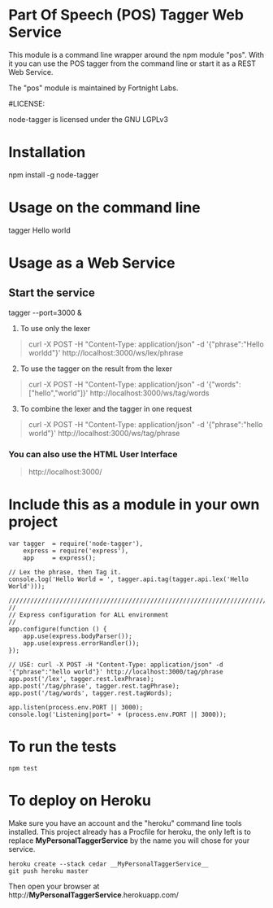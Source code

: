# Part Of Speech (POS) Tagger Web Service

This module is a command line wrapper around the npm module "pos". With it you
can use the POS tagger from the command line or start it as a REST Web Service.

The "pos" module  is maintained by Fortnight Labs.

#LICENSE:

node-tagger is licensed under the GNU LGPLv3


# Installation

npm install -g node-tagger

# Usage on the command line

tagger Hello world

# Usage as a Web Service

## Start the service
tagger --port=3000 &

1. To use only the lexer
> curl -X POST -H "Content-Type: application/json" -d '{"phrase":"Hello worldd"}' http://localhost:3000/ws/lex/phrase

2. To use the tagger on the result from the lexer
> curl -X POST -H "Content-Type: application/json" -d '{"words":["hello","world"]}' http://localhost:3000/ws/tag/words

3. To combine the lexer and the tagger in one request
> curl -X POST -H "Content-Type: application/json" -d '{"phrase":"hello world"}' http://localhost:3000/ws/tag/phrase

### You can also use the HTML User Interface

> http://localhost:3000/

# Include this as a module in your own project

    var tagger  = require('node-tagger'),
        express = require('express'),
        app     = express();
    
    // Lex the phrase, then Tag it.
    console.log('Hello World = ', tagger.api.tag(tagger.api.lex('Hello World')));
    
    ////////////////////////////////////////////////////////////////////////
    //
    // Express configuration for ALL environment
    //
    app.configure(function () {
        app.use(express.bodyParser());
        app.use(express.errorHandler());
    });
    
    // USE: curl -X POST -H "Content-Type: application/json" -d '{"phrase":"hello world"}' http://localhost:3000/tag/phrase
    app.post('/lex', tagger.rest.lexPhrase);
    app.post('/tag/phrase', tagger.rest.tagPhrase);
    app.post('/tag/words', tagger.rest.tagWords);
    
    app.listen(process.env.PORT || 3000);
    console.log('Listening|port=' + (process.env.PORT || 3000));

# To run the tests

    npm test

# To deploy on Heroku

Make sure you have an account and the "heroku" command line tools installed.
This project already has a Procfile for heroku, the only left is to
replace __MyPersonalTaggerService__ by the name you will chose for your service.

    heroku create --stack cedar __MyPersonalTaggerService__
    git push heroku master

Then open your browser at http://__MyPersonalTaggerService__.herokuapp.com/


